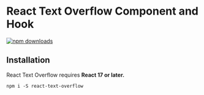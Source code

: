 React Text Overflow Component and Hook
=========================


[![npm downloads](https://img.shields.io/npm/dm/react-lazy-load.svg?style=flat-square)](https://www.npmjs.com/package/react-text-overflow)


## Installation
React Text Overflow requires **React 17 or later.**

```
npm i -S react-text-overflow
```
